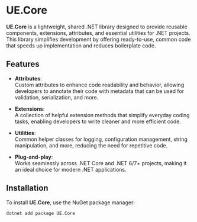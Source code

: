 # UE.Core

**UE.Core** is a lightweight, shared .NET library designed to provide reusable components, extensions, attributes, and essential utilities for .NET projects. This library simplifies development by offering ready-to-use, common code that speeds up implementation and reduces boilerplate code.

## Features

- **Attributes**:  
  Custom attributes to enhance code readability and behavior, allowing developers to annotate their code with metadata that can be used for validation, serialization, and more.

- **Extensions**:  
  A collection of helpful extension methods that simplify everyday coding tasks, enabling developers to write cleaner and more efficient code.

- **Utilities**:  
  Common helper classes for logging, configuration management, string manipulation, and more, reducing the need for repetitive code.

- **Plug-and-play**:  
  Works seamlessly across .NET Core and .NET 6/7+ projects, making it an ideal choice for modern .NET applications.

## Installation

To install **UE.Core**, use the NuGet package manager:

```bash
dotnet add package UE.Core
